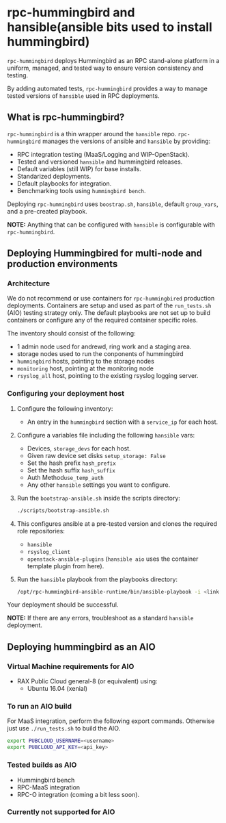 # rpc-hummingbird and hansible(ansible bits used to install hummingbird)

``rpc-hummingbird`` deploys Hummingbird as an RPC stand-alone platform in a uniform,
managed, and tested way to ensure version consistency and testing.

By adding automated tests, ``rpc-hummingbird`` provides a way to manage tested
versions of ``hansible`` used in RPC deployments.

## What is rpc-hummingbird?

``rpc-hummingbird`` is a thin wrapper around the ``hansible`` repo.
``rpc-hummingbird`` manages the versions of ansible and ``hansible``
by providing:

 * RPC integration testing (MaaS/Logging and WIP-OpenStack).
 * Tested and versioned ``hansible`` and hummingbird releases.
 * Default variables (still WIP) for base installs.
 * Standarized deployments.
 * Default playbooks for integration.
 * Benchmarking tools using ``hummingbird bench``.

Deploying ``rpc-hummingbird`` uses ``boostrap.sh``, ``hansible``, default
``group_vars``, and a pre-created playbook.

**NOTE:** Anything that can be configured with ``hansible`` is configurable with
``rpc-hummingbird``.


## Deploying Hummingbired for multi-node and production environments

### Architecture

We do not recommend or use containers for ``rpc-hummingbired`` production deployments.
Containers are setup and used as part of the ``run_tests.sh`` (AIO) testing
strategy only. The default playbooks are not set up to build containers or
configure any of the required container specific roles.

The inventory should consist of the following:

 * 1 admin node used for andrewd, ring work and a staging area.
 * storage nodes used to run the conponents of hummingbird
 * ``hummingbird`` hosts, pointing to the storage nodes
 * ``monitoring`` host, pointing at the monitoring node
 * ``rsyslog_all`` host, pointing to the existing rsyslog logging server.

### Configuring your deployment host

1. Configure the following inventory:

   * An entry in the ``hummingbird`` section with a ``service_ip``  for each host.

2. Configure a variables file including the following ``hansible`` vars:

   * Devices, ``storage_devs`` for each host.
   * Given raw device set disks ``setup_storage: False``
   * Set the hash prefix ``hash_prefix``
   * Set the hash suffix ``hash_suffix``
   * Auth Method``use_temp_auth``
   * Any other ``hansible`` settings you want to configure.

3. Run the ``bootstrap-ansible.sh`` inside the scripts directory:

   ```bash
   ./scripts/bootstrap-ansible.sh
   ```

4. This configures ansible at a pre-tested version and clones the required role repositories:

   * ``hansible``
   * ``rsyslog_client``
   * ``openstack-ansible-plugins`` (``hansible aio`` uses the container template plugin from here).

5. Run the ``hansible`` playbook from the playbooks directory:

   ```bash
   /opt/rpc-hummingbird-ansible-runtime/bin/ansible-playbook -i <link to your inventory file> playbooks/deploy-hummingbird.yml -e @<link to your vars file>
   ```

Your deployment should be successful.

**NOTE:** If there are any errors, troubleshoot as a standard ``hansible`` deployment.

## Deploying hummingbird as an AIO

### Virtual Machine requirements for AIO

 * RAX Public Cloud general-8 (or equivalent) using:
   * Ubuntu 16.04 (xenial)

### To run an AIO build

For MaaS integration, perform the following export commands.
Otherwise just use ``./run_tests.sh`` to build the AIO.

```bash
export PUBCLOUD_USERNAME=<username>
export PUBCLOUD_API_KEY=<api_key>
```

### Tested builds as AIO

* Hummingbird bench
* RPC-MaaS integration
* RPC-O integration (coming a bit less soon).

### Currently not supported for AIO


